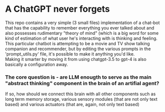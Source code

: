 # A ChatGPT never forgets
This repo contains a very simple (3 small files) implementation of a chat-bot that has the capability to remember everything you ever talked about and also possesses rudimentary "theory of mind" (which is a big word for some kind of estimation of what user he's interacting with is thinking and feeling.  
This particular chatbot is attempting to be a movie and TV show talking companion and recommender, but by editing the various prompts in the 'prompt_utils.py' file, it's possible to make it anything you'd like.  
Making it smarter by moving it from using chatgpt-3.5 to gpt-4 is also basically a configuration away. 

### The core question is - are LLM enougth to serve as the main "abstract thinking" component in the brain of an artifial agent?  
If so, how should we connect this brain with all other components such as long term memory storage, various sensory modules (that are not only text based) and various actuators (that are, again, not only text based)